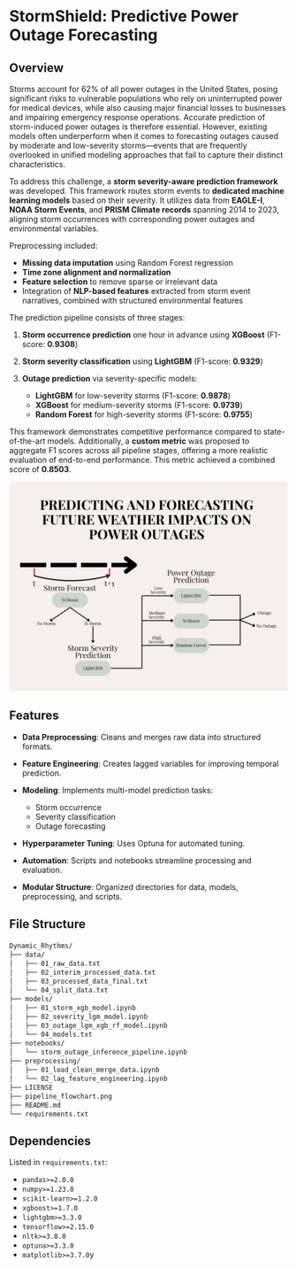 # StormShield: Predictive Power Outage Forecasting

## Overview

Storms account for 62% of all power outages in the United States, posing significant risks to vulnerable populations who rely on uninterrupted power for medical devices, while also causing major financial losses to businesses and impairing emergency response operations. Accurate prediction of storm-induced power outages is therefore essential. However, existing models often underperform when it comes to forecasting outages caused by moderate and low-severity storms—events that are frequently overlooked in unified modeling approaches that fail to capture their distinct characteristics.

To address this challenge, a **storm severity-aware prediction framework** was developed. This framework routes storm events to **dedicated machine learning models** based on their severity. It utilizes data from **EAGLE-I**, **NOAA Storm Events**, and **PRISM Climate records** spanning 2014 to 2023, aligning storm occurrences with corresponding power outages and environmental variables.

Preprocessing included:

* **Missing data imputation** using Random Forest regression
* **Time zone alignment and normalization**
* **Feature selection** to remove sparse or irrelevant data
* Integration of **NLP-based features** extracted from storm event narratives, combined with structured environmental features

The prediction pipeline consists of three stages:

1. **Storm occurrence prediction** one hour in advance using **XGBoost** (F1-score: **0.9308**)
2. **Storm severity classification** using **LightGBM** (F1-score: **0.9329**)
3. **Outage prediction** via severity-specific models:

   * **LightGBM** for low-severity storms (F1-score: **0.9878**)
   * **XGBoost** for medium-severity storms (F1-score: **0.9739**)
   * **Random Forest** for high-severity storms (F1-score: **0.9755**)

This framework demonstrates competitive performance compared to state-of-the-art models. Additionally, a **custom metric** was proposed to aggregate F1 scores across all pipeline stages, offering a more realistic evaluation of end-to-end performance. This metric achieved a combined score of **0.8503**.

![Pipeline Flowchart](pipeline_flowchart.png)

## Features

- **Data Preprocessing**: Cleans and merges raw data into structured formats.
- **Feature Engineering**: Creates lagged variables for improving temporal prediction.
- **Modeling**: Implements multi-model prediction tasks:

  - Storm occurrence
  - Severity classification
  - Outage forecasting

- **Hyperparameter Tuning**: Uses Optuna for automated tuning.
- **Automation**: Scripts and notebooks streamline processing and evaluation.
- **Modular Structure**: Organized directories for data, models, preprocessing, and scripts.

## File Structure

```
Dynamic_Rhythms/
├── data/
│   ├── 01_raw_data.txt
│   ├── 02_interim_processed_data.txt
│   ├── 03_processed_data_final.txt
│   └── 04_split_data.txt
├── models/
│   ├── 01_storm_xgb_model.ipynb
│   ├── 02_severity_lgm_model.ipynb
│   ├── 03_outage_lgm_xgb_rf_model.ipynb
│   └── 04_models.txt
├── notebooks/
│   └── storm_outage_inference_pipeline.ipynb
├── preprocessing/
│   ├── 01_load_clean_merge_data.ipynb
│   └── 02_lag_feature_engineering.ipynb
├── LICENSE
├── pipeline_flowchart.png
├── README.md
└── requirements.txt
```

## Dependencies

Listed in `requirements.txt`:

- `pandas>=2.0.0`
- `numpy>=1.23.0`
- `scikit-learn>=1.2.0`
- `xgboost>=1.7.0`
- `lightgbm>=3.3.0`
- `tensorflow>=2.15.0`
- `nltk>=3.8.0`
- `optuna>=3.3.0`
- `matplotlib>=3.7.0`y
